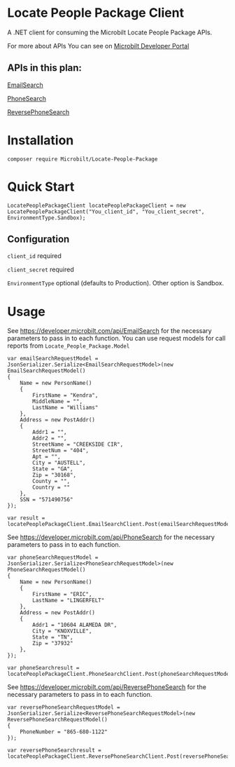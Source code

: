 # Locate People Package Client
A .NET client for consuming the Microbilt Locate People Package APIs.

For more about APIs You can see on [Microbilt Developer Portal](https://developer.microbilt.com/)

## APIs in this plan:

[EmailSearch](https://developer.microbilt.com/api/EmailSearch)

[PhoneSearch](https://developer.microbilt.com/api/PhoneSearch)

[ReversePhoneSearch](https://developer.microbilt.com/api/ReversePhoneSearch)

# Installation

`composer require Microbilt/Locate-People-Package`

# Quick Start

```
LocatePeoplePackageClient locatePeoplePackageClient = new LocatePeoplePackageClient("You_client_id", "You_client_secret", EnvironmentType.Sandbox);
```

## Configuration

`client_id` required

`client_secret` required

`EnvironmentType` optional (defaults to Production). Other option is Sandbox. 

# Usage
See https://developer.microbilt.com/api/EmailSearch for the necessary parameters to pass in to each function.
You can use request models for call reports from `Locate_People_Package.Model`

```
var emailSearchRequestModel = JsonSerializer.Serialize<EmailSearchRequestModel>(new EmailSearchRequestModel()
{
    Name = new PersonName()
    {
        FirstName = "Kendra",
        MiddleName = "",
        LastName = "Williams"
    },
    Address = new PostAddr()
    {
        Addr1 = "",
        Addr2 = "",
        StreetName = "CREEKSIDE CIR",
        StreetNum = "404",
        Apt = "",
        City = "AUSTELL",
        State = "GA",
        Zip = "30168",
        County = "",
        Country = ""
    },
    SSN = "571490756"
});

var result = locatePeoplePackageClient.EmailSearchClient.Post(emailSearchRequestModel);
```

See https://developer.microbilt.com/api/PhoneSearch for the necessary parameters to pass in to each function.

```
var phoneSearchRequestModel = JsonSerializer.Serialize<PhoneSearchRequestModel>(new PhoneSearchRequestModel()
{
    Name = new PersonName()
    {
        FirstName = "ERIC",
        LastName = "LINGERFELT"
    },
    Address = new PostAddr()
    {
        Addr1 = "10604 ALAMEDA DR",
        City = "KNOXVILLE",
        State = "TN",
        Zip = "37932"
    },
});

var phoneSearchresult = locatePeoplePackageClient.PhoneSearchClient.Post(phoneSearchRequestModel);
```

See https://developer.microbilt.com/api/ReversePhoneSearch for the necessary parameters to pass in to each function.

```
var reversePhoneSearchRequestModel = JsonSerializer.Serialize<ReversePhoneSearchRequestModel>(new ReversePhoneSearchRequestModel()
{
    PhoneNumber = "865-680-1122"
});

var reversePhoneSearchresult = locatePeoplePackageClient.ReversePhoneSearchClient.Post(reversePhoneSearchRequestModel);
```